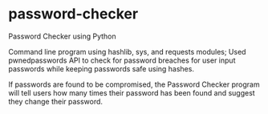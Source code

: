 # password-checker
Password Checker using Python

Command line program using hashlib, sys, and requests modules; Used pwnedpasswords API to check for
password breaches for user input passwords while keeping passwords safe using hashes.

If passwords are found to be compromised, the Password Checker program will tell users how  many times
their password has been found and suggest they change their password.
